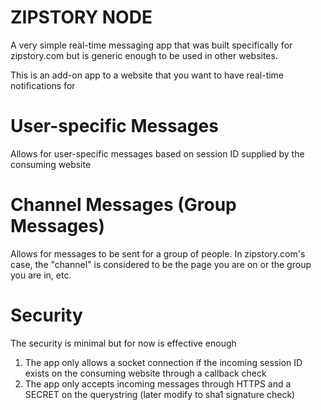 # ZIPSTORY NODE
A very simple real-time messaging app that was built specifically for zipstory.com 
but is generic enough to be used in other websites. 

This is an add-on app to a website that you want to have real-time notifications for
# User-specific Messages
Allows for user-specific messages based on session ID supplied by the consuming website
# Channel Messages (Group Messages)
Allows for messages to be sent for a group of people. In zipstory.com's case, 
the "channel" is considered to be the page you are on or the group you are in, etc.
# Security
The security is minimal but for now is effective enough
  1. The app only allows a socket connection if the incoming session ID exists on the consuming website through a callback check
  2. The app only accepts incoming messages through HTTPS and a SECRET on the querystring (later modify to sha1 signature check)